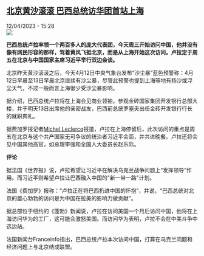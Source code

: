 <!--1681307103000-->
[北京黄沙滚滚 巴西总统访华团首站上海](https://www.rfi.fr/cn/%E5%9B%BD%E9%99%85/20230412-%E5%8C%97%E4%BA%AC%E9%BB%84%E6%B2%99%E6%BB%9A%E6%BB%9A-%E5%B7%B4%E8%A5%BF%E6%80%BB%E7%BB%9F%E8%AE%BF%E5%8D%8E%E5%9B%A2%E9%A6%96%E7%AB%99%E4%B8%8A%E6%B5%B7)
------

<div>12/04/2023 - 15:28</div><img src="https://s.rfi.fr/media/display/1a39338a-d930-11ed-92c5-005056bf30b7/w:1280/p:16x9/000_33CW297.jpg"><p><strong>巴西总统卢拉率领一个两百多人的庞大代表团，今天周三开始访问中国，他并没有像有网民形容的那样，驾着黄风飞抵北京，而是从上海开始这次访问。卢拉定于周五在北京与中国国家主席习近平举行双边会谈。                    </strong></p><div><p><span><span><span><span><span><span>北京昨天黄沙滚滚之后，今天4月12日中央气象台发布“沙尘暴”蓝色预警称：4月12日早晨至13日早晨北京继续有沙尘暴，尽管此预警也提到上海等地有扬沙或浮尘天气，不过一般而言上海很少受沙尘暴影响。</span></span></span></span></span></span></p><p><span><span><span><span><span><span>据介绍，巴西总统卢拉将在上海会见商业领袖，参观金砖国家集团开发银行总部大楼，并于明天13日出席他的亲密战友，巴西前总统罗塞夫出任金砖开发银行行长的就职典礼。</span></span></span></span></span></span></p><p><span><span><span><span><span><span>据费加罗报记者</span></span></span></span></span></span><a href="https://www.lefigaro.fr/auteur/michel-leclercq" target="_blank">Michel Leclercq</a>报道<span><span><span><span><span><span>，卢拉在上海停留后，此次访问的重点是周五在北京与这个共产国家无可争议的统治者习近平会面，并共进晚餐。卢拉还将会见中国其他高官，如总理李强和全国人大委员长赵乐际。</span></span></span></span></span></span></p><p><span><span><span><strong><span><span>评论</span></span></strong></span></span></span></p><p><span><span><span><span><span><span>据法国《世界报》说，卢拉希望让习近平在解决乌克兰战争问题上“发挥领导”作用。而习近平则希望卢拉让巴西融入中国的"新一带一路"计划。</span></span></span></span></span></span></p><p><span><span><span><span><span><span>法国《费加罗》报称：“卢拉正在将巴西扔进中国的怀抱”，并说，“巴西总统对北京的雄心勃勃的访问是为中国在拉美的影响力做贡献”。</span></span></span></span></span></span></p><p><span><span><span><span><span><span>据总部位于纽约的《蓬勃》新闻说，卢拉在访问美国一个月后访问中国，他将在上海访问华为的工厂，这可能会激怒美国。而访问华为表明，卢拉不会在中美斗争中选边站。</span></span></span></span></span></span></p><p><span><span><span><span><span><span>法国新闻台Franceinfo指出，巴西总统卢拉本次访问中国，打算在乌克兰问题和经济问题上与北京结成联盟。</span></span></span></span></span></span></p><div data-selfpromo-newsletter></div><div data-selfpromo-app></div></div>
